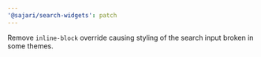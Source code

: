 ```yaml
---
'@sajari/search-widgets': patch
---
```


Remove `inline-block` override causing styling of the search input broken in some themes.
